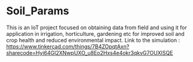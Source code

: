 # Soil_Params
This is an IoT project focused on obtaining data from field and using it for application in irrigation, horticulture, gardening etc for improved soil and crop health and reduced environmental impact.
Link to the simulation :
https://www.tinkercad.com/things/7B4ZOpqtAxn?sharecode=Hyi64GI2XNwpUXO_u8Eo2Hxs4e4okr3qkvG7OUXISQE
